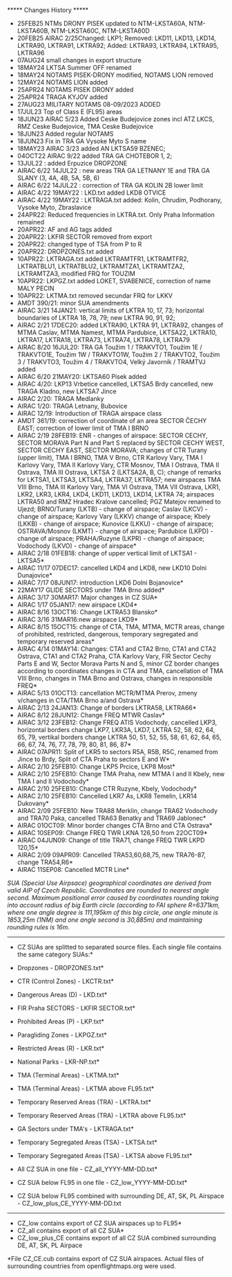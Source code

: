 
***** Changes History *****
* 25FEB25 NTMs DRONY PISEK updated to NTM-LKSTA60A, NTM-LKSTA60B, NTM-LKSTA60C, NTM-LKSTA60D 
* 20FEB25 AIRAC 2/25Changed: LKP1; Removed: LKD11, LKD13, LKD14, LKTRA90, LKTRA91, LKTRA92; Added: LKTRA93, LKTRA94, LKTRA95, LKTRA96 
* 07AUG24 small changes in export structure
* 18MAY24 LKTSA Summer OFF renamed
* 18MAY24 NOTAMS PISEK-DRONY modified, NOTAMS LION removed
* 12MAY24 NOTAMS LION added
* 25APR24 NOTAMS PISEK DRONY added
* 25APR24 TRAGA KYJOV added
* 27AUG23 MILITARY NOTAMS 08-09/2023 ADDED
* 17JUL23 Top of Class E (FL95) areas
* 18JUN23 AIRAC 5/23 Added Ceske Budejovice zones incl ATZ LKCS, RMZ Ceske Budejovice, TMA Ceske Budejovice
* 18JUN23 Added regular NOTAMS
* 18JUN23 Fix in TRA GA Vysoke Myto S name
* 18MAY23 AIRAC 3/23 added AN LKTSA59 BZENEC;
* 04OCT22 AIRAC 9/22 added TRA GA CHOTEBOR 1, 2;
* 13JUL22 : added Erpuzice DROPZONE
* AIRAC 6/22 14JUL22 : new areas TRA GA LETNANY 1E and TRA GA SLANY (3, 4A, 4B, 5A, 5B, 6)
* AIRAC 6/22 14JUL22 : correction of TRA GA KOLIN 2B lower limit
* AIRAC 4/22 19MAY22 : LKD.txt added LKD8 OTVICE
* AIRAC 4/22 19MAY22 : LKTRAGA.txt added: Kolin, Chrudim, Podhorany, Vysoke Myto, Zbraslavice
* 24APR22: Reduced frequencies in LKTRA.txt. Only Praha Information remained
* 20APR22: AF and AG tags added
* 20APR22: LKFIR SECTOR removed from export
* 20APR22: changed type of TSA from P to R
* 20APR22: DROPZONES.txt added
* 10APR22: LKTRAGA.txt added LKTRAMTFR1, LKTRAMTFR2, LKTRATBLU1, LKTRATBLU2, LKTRAMTZA1, LKTRAMTZA2, LKTRAMTZA3, modified FRQ for TOUZIM
* 10APR22: LKPGZ.txt added LOKET, SVABENICE, correction of name MALY PECIN
* 10APR22: LKTMA.txt removed secundar FRQ for LKKV
* AMDT 390/21: minor SUA amendments
* AIRAC 3/21 14JAN21: vertical limits of LKTRA 10, 17, 73; horizontal boundaries of LKTRA 18, 78, 79; new LKTRA 90, 91, 92;
* AIRAC 2/21 17DEC20: added LKTRA90, LKTRA 91, LKTRA92, changes of MTMA Caslav, MTMA Namest, MTMA Pardubice,
LKTSA22, LKTRA10, LKTRA17, LKTRA18, LKTRA73,
LKTRA74, LKTRA78, LKTRA79
* AIRAC 8/20 16JUL20: TRA GA Toužim 1 / TRAKVTO1, Toužim 1E / TRAKVTO1E, Toužim 1W / TRAKVTO1W, Toužim 2 / TRAKVTO2, Toužim 3 / TRAKVTO3, Toužim 4 / TRAKVTO4, Velký Javorník / TRAMTVJ added 
* AIRAC 6/20 21MAY20: LKTSA60 Písek added
* AIRAC 4/20: LKP13 Vrbetice cancelled, LKTSA5 Brdy cancelled, new TRAGA Kladno, new LKTSA7 Jince
* AIRAC 2/20: TRAGA Medlanky
* AIRAC 1/20: TRAGA Letnany, Bubovice
* AIRAC 12/19: Introduction of TRAGA airspace class
* AMDT 361/19: correction of coordinate of an area SECTOR ČECHY EAST; correction of lower limit of TMA I BRNO
* AIRAC 2/19 28FEB19: ENR - changes of airspace: SECTOR CECHY, SECTOR MORAVA Part N and Part S replaced by SECTOR CECHY WEST, SECTOR CECHY EAST, SECTOR MORAVA; changes of CTR Turany (upper limit), TMA I BRNO, TMA V Brno, CTR Karlovy Vary, TMA I Karlovy Vary, TMA II Karlovy Vary, CTR Mosnov, TMA I Ostrava, TMA II Ostrava, TMA III Ostrava, LKTSA 2 (LKTSA2A,
B, C); change of remarks for LKTSA1, LKTSA3, LKTSA4, LKTRA37, LKTRA57; new airspaces TMA VIII Brno, TMA III Karlovy Vary, TMA VI Ostrava, TMA VII Ostrava, LKR1, LKR2, LKR3, LKR4, LKD4, LKD11, LKD13, LKD14, LKTRA 74; airspaces LKTRA50 and RMZ Hradec Kralove cancelled; PGZ Matejov renamed to Ujezd; BRNO/Turany (LKTB) - change of airspace; Caslav (LKCV) - change of airspace; Karlovy Vary (LKKV) change of airspace; Kbely (LKKB) - change of airspace; Kunovice (LKKU) - change of airspace; OSTRAVA/Mosnov (LKMT) - change of airspace; Pardubice (LKPD) - change of airspace; PRAHA/Ruzyne (LKPR) - change of airspace; Vodochody (LKVO) - change of airspace*
* AIRAC 2/18 01FEB18: change of upper vertical limit of LKTSA1 - LKTSA5*
* AIRAC 11/17 07DEC17: cancelled LKD4 and LKD8, new LKD10 Dolni Dunajovice*
* AIRAC 7/17 08JUN17: introduction LKD6 Dolni Bojanovice*
* 22MAY17 GLIDE SECTORS under TMA Brno added*
* AIRAC 3/17 30MAR17: Major changes in CZ SUA*
* AIRAC 1/17 05JAN17: new airspace LKD4*
* AIRAC 8/16 13OCT16: Change LKTRA53 Blansko*
* AIRAC 3/16 31MAR16:new airspace LKD9*
* AIRAC 8/15 15OCT15: change of CTA, TMA, MTMA, MCTR areas, change of prohibited, restricted, dangerous, temporary segregated and temporary reserved areas*
* AIRAC 4/14 01MAY14: Changes: CTA1 and CTA2 Brno, CTA1 and CTA2 Ostrava, CTA1 and CTA2 Praha, CTA Karlovy Vary, FIR Sector Cechy Parts E and W, Sector Morava Parts N and S, minor CZ border changes according to coordinates changes in CTA and TMA, cancellation of TMA VIII Brno, changes in TMA Brno and Ostrava, changes in responsible FREQ*
* AIRAC 5/13 01OCT13: cancellation MCTR/MTMA Prerov, zmeny v/changes in CTA/TMA Brno a/and Ostrava*
* AIRAC 2/13 24JAN13: Change of borders LKTRA58, LKTRA66*
* AIRAC 8/12 28JUN12: Change FREQ MTWR Caslav*
* AIRAC 3/12 23FEB12: Change FREQ ATIS Vodochody, cancelled LKP3, horizontal borders change LKP7, LKR3A, LKD7, LKTRA 52, 58, 62, 64, 65, 79, vertikal borders change LKTRA 50, 51, 52, 55, 58, 61, 62, 64, 65, 66, 67, 74, 76, 77, 78, 79, 80, 81, 86, 87*
* AIRAC 07APR11: Split of LKR5 to sectors R5A, R5B, R5C, renamed from Jince to Brdy, Split of CTA Praha to sectors E and W*
* AIRAC 2/10 25FEB10: Change LKP5 Prcice, LKP8 Most*
* AIRAC 2/10 25FEB10: Change TMA Praha, new MTMA I and II Kbely, new TMA I and II Vodochody*
* AIRAC 2/10 25FEB10: Change CTR Ruzyne, Kbely, Vodochody*
* AIRAC 2/10 25FEB10: Cancelled LKR7 As, LKR8 Temelin, LKR14 Dukovany*
* AIRAC 2/09 25FEB10: New TRA88 Merklin, change TRA62 Vodochody and TRA70 Paka, cancelled TRA63 Benatky and TRA69 Jablonec*
* AIRAC 01OCT09: Minor border changes CTA Brno and CTA Ostrava*
* AIRAC 10SEP09: Change FREQ TWR LKNA 126,50 from 22OCT09*
* AIRAC 04JUN09: Change of title TRA71, change FREQ TWR LKPD 120,15*
* AIRAC 2/09 09APR09: Cancelled TRA53,60,68,75, new TRA76-87, change TRA54,R6*
* AIRAC 11SEP08: Cancelled MCTR Line*



*SUA (Special Use Airpsace) geographical coordinates are derived from valid AIP of Czech Republic.*
*Coordinates are rounded to nearest angle second.*
*Maximum positional error caused by coordinates rounding taking into account radius of big Earth circle (according to FAI sphere R=6371km, where one angle degree is 111,195km of this big circle, one angle minute is 1853,25m (1NM) and one angle second is 30,885m) and maintaining rounding rules is 16m.*


*****
* CZ SUAs are splitted to separated source files. Each single file contains the same category SUAs:*
* Dropzones - DROPZONES.txt*
* CTR (Control Zones) - LKCTR.txt*
* Dangerous Areas (D) - LKD.txt*
* FIR Praha SECTORS - LKFIR SECTOR.txt*
* Prohibited Areas (P) - LKP.txt*
* Paragliding Zones - LKPGZ.txt*
* Restricted Areas (R) - LKR.txt*
* National Parks - LKR-NP.txt*
* TMA (Terminal Areas) - LKTMA.txt*
* TMA (Terminal Areas) - LKTMA above FL95.txt*
* Temporary Reserved Areas (TRA) - LKTRA.txt*
* Temporary Reserved Areas (TRA) - LKTRA above FL95.txt*
* GA Sectors under TMA's - LKTRAGA.txt*
* Temporary Segregated Areas (TSA) - LKTSA.txt*
* Temporary Segregated Areas (TSA) - LKTSA above FL95.txt*


* All CZ SUA in one file - CZ_all_YYYY-MM-DD.txt*
* CZ SUA below FL95 in one file - CZ_low_YYYY-MM-DD.txt*
* CZ SUA below FL95 combined with surrounding DE, AT, SK, PL Airspace - CZ_low_plus_CE_YYYY-MM-DD.txt


*****

* CZ_low contains export of CZ SUA airspaces up to FL95*
* CZ_all contains export of all CZ SUA*
* CZ_low_plus_CE contains export of all CZ SUA combined surrounding DE, AT, SK, PL Airpace

*File CZ_CE.cub contains export of CZ SUA airspaces. Actual files of surrounding countries from openflightmaps.org were used.
